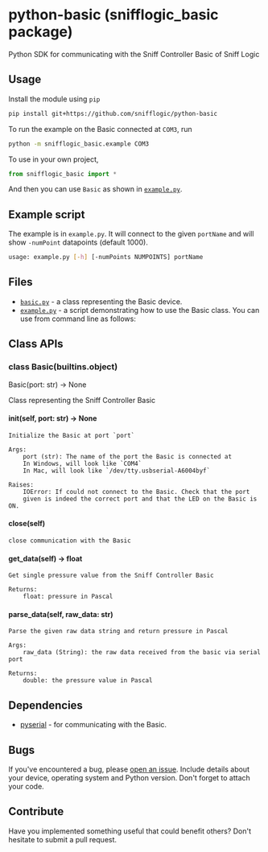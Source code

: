 # python-basic (snifflogic_basic package)

Python SDK for communicating with the Sniff Controller Basic of Sniff Logic

## Usage

Install the module using `pip`

```bash
pip install git+https://github.com/snifflogic/python-basic
```

To run the example on the Basic connected at `COM3`, run

```bash
python -m snifflogic_basic.example COM3
```

To use in your own project,

```python
from snifflogic_basic import *
```

And then you can use `Basic` as shown in [`example.py`](https://github.com/snifflogic/python-basic/blob/main/src/snifflogic_basic/example.py).

## Example script

The example is in `example.py`. It will connect to the given `portName` and will show `-numPoint` datapoints (default 1000).

```bash
usage: example.py [-h] [-numPoints NUMPOINTS] portName
```

## Files

- [`basic.py`](https://github.com/snifflogic/python-basic/blob/main/src/snifflogic_basic/basic.py) - a class representing the Basic device.
- [`example.py`](https://github.com/snifflogic/python-basic/blob/main/src/snifflogic_basic/example.py) - a script demonstrating how to use the Basic class. You can use from command line as follows:

## Class APIs

### class Basic(builtins.object)

Basic(port: str) -> None

Class representing the Sniff Controller Basic

#### **init**(self, port: str) -> None

    Initialize the Basic at port `port`

    Args:
        port (str): The name of the port the Basic is connected at
        In Windows, will look like `COM4`
        In Mac, will look like `/dev/tty.usbserial-A6004byf`

    Raises:
        IOError: If could not connect to the Basic. Check that the port
        given is indeed the correct port and that the LED on the Basic is ON.

#### close(self)

    close communication with the Basic

#### get_data(self) -> float

    Get single pressure value from the Sniff Controller Basic

    Returns:
        float: pressure in Pascal

#### parse_data(self, raw_data: str)

    Parse the given raw data string and return pressure in Pascal

    Args:
        raw_data (String): the raw data received from the basic via serial port

    Returns:
        double: the pressure value in Pascal

## Dependencies

- [pyserial](https://pyserial.readthedocs.io/en/latest/) - for communicating with the Basic.

## Bugs

If you've encountered a bug, please [open an issue](https://github.com/snifflogic/python-basic/issues). Include details about your device, operating system and Python version. Don't forget to attach your code.

## Contribute

Have you implemented something useful that could benefit others? Don't hesitate to submit a pull request.
